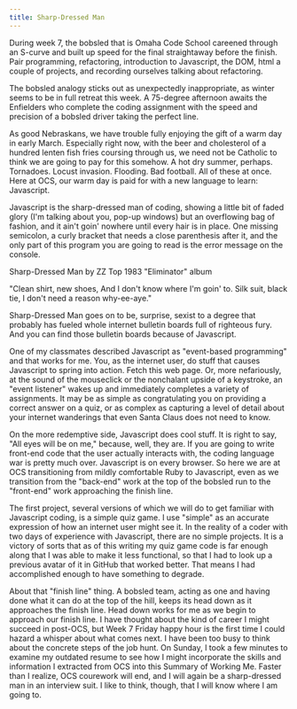 ```yaml
---
title: Sharp-Dressed Man 
---
```


During week 7, the bobsled that is Omaha Code School careened through an S-curve and built up speed for the final straightaway before the finish. Pair programming, refactoring, introduction to Javascript, the DOM, html a couple of projects, and recording ourselves talking about refactoring. 

The bobsled analogy sticks out as unexpectedly inappropriate, as winter seems to be in full retreat this week. A 75-degree afternoon awaits the Enfielders who complete the coding assignment with the speed and precision of a bobsled driver taking the perfect line.

As good Nebraskans, we have trouble fully enjoying the gift of a warm day in early March. Especially right now, with the beer and cholesterol of a hundred lenten fish fries coursing through us, we need not be Catholic to think we are going to pay for this somehow. A hot dry summer, perhaps. Tornadoes. Locust invasion. Flooding. Bad football. All of these at once. Here at OCS, our warm day is paid for with a new language to learn: Javascript.

Javascript is the sharp-dressed man of coding, showing a little bit of faded glory (I'm talking about you, pop-up windows) but an overflowing bag of fashion, and it ain't goin' nowhere until every hair is in place. One missing semicolon, a curly bracket that needs a close parenthesis after it, and the only part of this program you are going to read is the error message on the console.  

Sharp-Dressed Man
by ZZ Top
1983 "Eliminator" album

"Clean shirt, new shoes,
And I don't know where I'm goin' to.
Silk suit, black tie,
I don't need a reason why-ee-aye."

Sharp-Dressed Man goes on to be, surprise, sexist to a degree that probably has fueled whole internet bulletin boards full of righteous fury. And you can find those bulletin boards because of Javascript. 

One of my classmates described Javascript as "event-based programming" and that works for me. You, as the internet user, do stuff that causes Javascript to spring into action. Fetch this web page. Or, more nefariously, at the sound of the mouseclick or the nonchalant upside of a keystroke, an "event listener" wakes up and immediately completes a variety of assignments. It may be as simple as congratulating you on providing a correct answer on a quiz, or as complex as capturing a level of detail about your internet wanderings that even Santa Claus does not need to know. 

On the more redemptive side, Javascript does cool stuff. It is right to say, "All eyes will be on me," because, well, they are. If you are going to write front-end code that the user actually interacts with, the coding language war is pretty much over. Javascript is on every browser. So here we are at OCS transitioning from mildly comfortable Ruby to Javascript, even as we transition from the "back-end" work at the top of the bobsled run to the "front-end" work approaching the finish line. 

The first project, several versions of which we will do to get familiar with Javascript coding, is a simple quiz game. I use "simple" as an accurate expression of how an internet user might see it. In the reality of a coder with two days of experience with Javascript, there are no simple projects. It is a victory of sorts that as of this writing my quiz game code is far enough along that I was able to make it less functional, so that I had to look up a previous avatar of it in GitHub that worked better. That means I had accomplished enough to have something to degrade.  

About that "finish line" thing. A bobsled team, acting as one and having done what it can do at the top of the hill, keeps its head down as it approaches the finish line. Head down works for me as we begin to approach our finish line. I have thought about the kind of career I might succeed in post-OCS, but Week 7 Friday happy hour is the first time I could hazard a whisper about what comes next. I have been too busy to think about the concrete steps of the job hunt. On Sunday, I took a few minutes to examine my outdated resume to see how I might incorporate the skills and information I extracted from OCS into this Summary of Working Me. Faster than I realize, OCS courework will end, and I will again be a sharp-dressed man in an interview suit. I like to think, though, that I will know where I am going to. 









